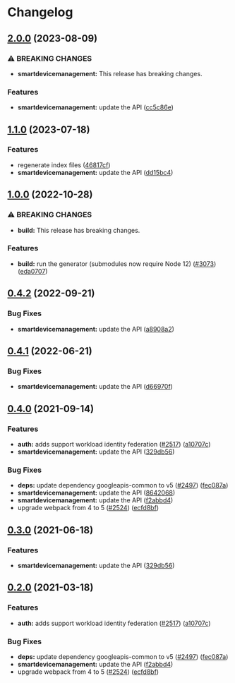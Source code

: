 # Changelog

## [2.0.0](https://github.com/googleapis/google-api-nodejs-client/compare/smartdevicemanagement-v1.1.0...smartdevicemanagement-v2.0.0) (2023-08-09)


### ⚠ BREAKING CHANGES

* **smartdevicemanagement:** This release has breaking changes.

### Features

* **smartdevicemanagement:** update the API ([cc5c86e](https://github.com/googleapis/google-api-nodejs-client/commit/cc5c86e75815e78f3eb66823581fad281ca31be2))

## [1.1.0](https://github.com/googleapis/google-api-nodejs-client/compare/smartdevicemanagement-v1.0.0...smartdevicemanagement-v1.1.0) (2023-07-18)


### Features

* regenerate index files ([46817cf](https://github.com/googleapis/google-api-nodejs-client/commit/46817cfbbdb7030ef55c89dcd5dd54b85d14da5b))
* **smartdevicemanagement:** update the API ([dd15bc4](https://github.com/googleapis/google-api-nodejs-client/commit/dd15bc4a61d10efd612fe25df2d1d229b12a3bf4))

## [1.0.0](https://github.com/googleapis/google-api-nodejs-client/compare/smartdevicemanagement-v0.4.2...smartdevicemanagement-v1.0.0) (2022-10-28)


### ⚠ BREAKING CHANGES

* **build:** This release has breaking changes.

### Features

* **build:** run the generator (submodules now require Node 12) ([#3073](https://github.com/googleapis/google-api-nodejs-client/issues/3073)) ([eda0707](https://github.com/googleapis/google-api-nodejs-client/commit/eda07079dadab46a80b6f9ede618f4f43030169e))

## [0.4.2](https://github.com/googleapis/google-api-nodejs-client/compare/smartdevicemanagement-v0.4.1...smartdevicemanagement-v0.4.2) (2022-09-21)


### Bug Fixes

* **smartdevicemanagement:** update the API ([a8908a2](https://github.com/googleapis/google-api-nodejs-client/commit/a8908a22e51bb93529599db3cf9ad9ffe474c88c))

## [0.4.1](https://github.com/googleapis/google-api-nodejs-client/compare/smartdevicemanagement-v0.4.0...smartdevicemanagement-v0.4.1) (2022-06-21)


### Bug Fixes

* **smartdevicemanagement:** update the API ([d66970f](https://github.com/googleapis/google-api-nodejs-client/commit/d66970f027454e070dc01e621082d63e073599eb))

## [0.4.0](https://www.github.com/googleapis/google-api-nodejs-client/compare/smartdevicemanagement-v0.3.0...smartdevicemanagement-v0.4.0) (2021-09-14)


### Features

* **auth:** adds support workload identity federation ([#2517](https://www.github.com/googleapis/google-api-nodejs-client/issues/2517)) ([a10707c](https://www.github.com/googleapis/google-api-nodejs-client/commit/a10707c477759e7c9ef6360a2fe800856fb600c1))
* **smartdevicemanagement:** update the API ([329db56](https://www.github.com/googleapis/google-api-nodejs-client/commit/329db568207db3a03e8a4bf8ce1ad133c369d8b3))


### Bug Fixes

* **deps:** update dependency googleapis-common to v5 ([#2497](https://www.github.com/googleapis/google-api-nodejs-client/issues/2497)) ([fec087a](https://www.github.com/googleapis/google-api-nodejs-client/commit/fec087abcf3d994dd41c3ffa0a0c12b1f9f09dae))
* **smartdevicemanagement:** update the API ([8642068](https://www.github.com/googleapis/google-api-nodejs-client/commit/8642068426062bee1710f9b45b9b4c32854d80ef))
* **smartdevicemanagement:** update the API ([f2abbd4](https://www.github.com/googleapis/google-api-nodejs-client/commit/f2abbd475f624b783523006a0111690a9ceb563e))
* upgrade webpack from 4 to 5  ([#2524](https://www.github.com/googleapis/google-api-nodejs-client/issues/2524)) ([ecfd8bf](https://www.github.com/googleapis/google-api-nodejs-client/commit/ecfd8bfcd06e1beabff7ec9a8c4000222379eb8d))

## [0.3.0](https://www.github.com/googleapis/google-api-nodejs-client/compare/smartdevicemanagement-v0.2.0...smartdevicemanagement-v0.3.0) (2021-06-18)


### Features

* **smartdevicemanagement:** update the API ([329db56](https://www.github.com/googleapis/google-api-nodejs-client/commit/329db568207db3a03e8a4bf8ce1ad133c369d8b3))

## [0.2.0](https://www.github.com/googleapis/google-api-nodejs-client/compare/smartdevicemanagement-v0.1.0...smartdevicemanagement-v0.2.0) (2021-03-18)


### Features

* **auth:** adds support workload identity federation ([#2517](https://www.github.com/googleapis/google-api-nodejs-client/issues/2517)) ([a10707c](https://www.github.com/googleapis/google-api-nodejs-client/commit/a10707c477759e7c9ef6360a2fe800856fb600c1))


### Bug Fixes

* **deps:** update dependency googleapis-common to v5 ([#2497](https://www.github.com/googleapis/google-api-nodejs-client/issues/2497)) ([fec087a](https://www.github.com/googleapis/google-api-nodejs-client/commit/fec087abcf3d994dd41c3ffa0a0c12b1f9f09dae))
* **smartdevicemanagement:** update the API ([f2abbd4](https://www.github.com/googleapis/google-api-nodejs-client/commit/f2abbd475f624b783523006a0111690a9ceb563e))
* upgrade webpack from 4 to 5  ([#2524](https://www.github.com/googleapis/google-api-nodejs-client/issues/2524)) ([ecfd8bf](https://www.github.com/googleapis/google-api-nodejs-client/commit/ecfd8bfcd06e1beabff7ec9a8c4000222379eb8d))
